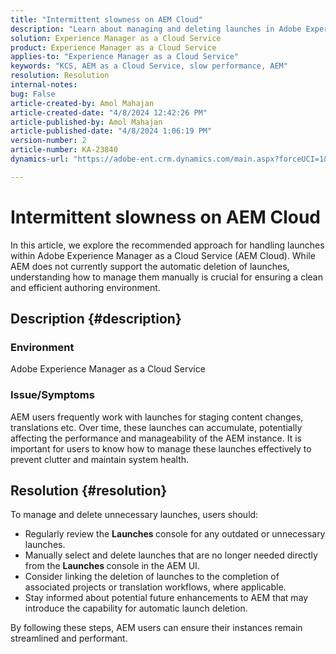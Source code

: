 ```yaml
---
title: "Intermittent slowness on AEM Cloud"
description: "Learn about managing and deleting launches in Adobe Experience Manager to maintain system performance."
solution: Experience Manager as a Cloud Service
product: Experience Manager as a Cloud Service
applies-to: "Experience Manager as a Cloud Service"
keywords: "KCS, AEM as a Cloud Service, slow performance, AEM"
resolution: Resolution
internal-notes: 
bug: False
article-created-by: Amol Mahajan
article-created-date: "4/8/2024 12:42:26 PM"
article-published-by: Amol Mahajan
article-published-date: "4/8/2024 1:06:19 PM"
version-number: 2
article-number: KA-23840
dynamics-url: "https://adobe-ent.crm.dynamics.com/main.aspx?forceUCI=1&pagetype=entityrecord&etn=knowledgearticle&id=65e93f6f-a5f5-ee11-a1fd-6045bd04ed02"

---
```

# Intermittent slowness on AEM Cloud


In this article, we explore the recommended approach for handling launches within Adobe Experience Manager as a Cloud Service (AEM Cloud). While AEM does not currently support the automatic deletion of launches, understanding how to manage them manually is crucial for ensuring a clean and efficient authoring environment.

## Description {#description}


### <b>Environment</b>

Adobe Experience Manager as a Cloud Service



### <b>Issue/Symptoms</b>

AEM users frequently work with launches for staging content changes, translations etc. Over time, these launches can accumulate, potentially affecting the performance and manageability of the AEM instance. It is important for users to know how to manage these launches effectively to prevent clutter and maintain system health.








## Resolution {#resolution}


To manage and delete unnecessary launches, users should:

- Regularly review the <b>Launches </b>console for any outdated or unnecessary launches.
- Manually select and delete launches that are no longer needed directly from the <b>Launches </b>console in the AEM UI.
- Consider linking the deletion of launches to the completion of associated projects or translation workflows, where applicable.
- Stay informed about potential future enhancements to AEM that may introduce the capability for automatic launch deletion.


By following these steps, AEM users can ensure their instances remain streamlined and performant.
